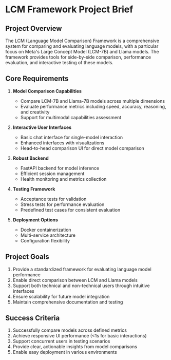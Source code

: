 # LCM Framework Project Brief

## Project Overview
The LCM (Language Model Comparison) Framework is a comprehensive system for comparing and evaluating language models, with a particular focus on Meta's Large Concept Model (LCM-7B) and Llama models. The framework provides tools for side-by-side comparison, performance evaluation, and interactive testing of these models.

## Core Requirements

1. **Model Comparison Capabilities**
   - Compare LCM-7B and Llama-7B models across multiple dimensions
   - Evaluate performance metrics including speed, accuracy, reasoning, and creativity
   - Support for multimodal capabilities assessment

2. **Interactive User Interfaces**
   - Basic chat interface for single-model interaction
   - Enhanced interfaces with visualizations
   - Head-to-head comparison UI for direct model comparison

3. **Robust Backend**
   - FastAPI backend for model inference
   - Efficient session management
   - Health monitoring and metrics collection

4. **Testing Framework**
   - Acceptance tests for validation
   - Stress tests for performance evaluation
   - Predefined test cases for consistent evaluation

5. **Deployment Options**
   - Docker containerization
   - Multi-service architecture
   - Configuration flexibility

## Project Goals

1. Provide a standardized framework for evaluating language model performance
2. Enable direct comparison between LCM and Llama models
3. Support both technical and non-technical users through intuitive interfaces
4. Ensure scalability for future model integration
5. Maintain comprehensive documentation and testing

## Success Criteria

1. Successfully compare models across defined metrics
2. Achieve responsive UI performance (<1s for basic interactions)
3. Support concurrent users in testing scenarios
4. Provide clear, actionable insights from model comparisons
5. Enable easy deployment in various environments